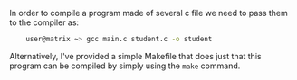 In order to compile a program made of several c file
we need to pass them to the compiler as:

```bash
    user@matrix ~> gcc main.c student.c -o student
```

Alternatively, I've provided a simple Makefile that does just that
this program can be compiled by simply using the `make` command.

